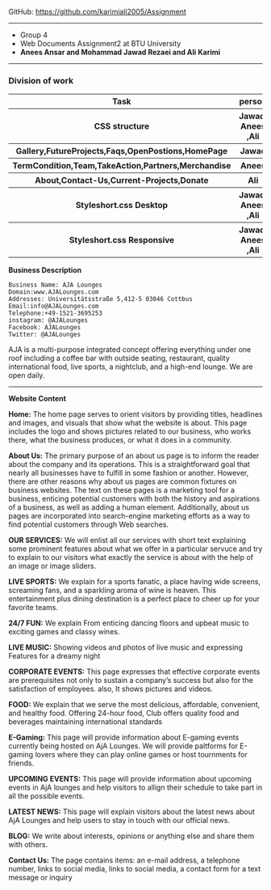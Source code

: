 GitHub: https://github.com/karimiali2005/Assignment

-----------------------------
-  Group 4
-  Web Documents Assignment2 at BTU University
-  **Anees Ansar and Mohammad Jawad Rezaei and Ali Karimi**
-----------------------------

### Division of work
<table>
    <tr>
        <th>Task</th>
        <th>person</th>
    </tr>
    <tr>
        <th>CSS structure</th>
        <th>Jawad, Anees ,Ali</th>
    </tr>
    <tr>
        <th>Gallery,FutureProjects,Faqs,OpenPostions,HomePage</th>
        <th>Jawad </th>
    </tr>
    <tr>
        <th>TermCondition,Team,TakeAction,Partners,Merchandise</th>
        <th>Anees</th>
    </tr>
    <tr>
        <th>About,Contact-Us,Current-Projects,Donate</th>
        <th>Ali</th>
    </tr>
    <tr>
        <th>Styleshort.css Desktop</th>
        <th>Jawad, Anees ,Ali</th>
    </tr>
    <tr>
        <th>Styleshort.css Responsive</th>
        <th>Jawad, Anees ,Ali</th>
    </tr>
</table>

**Business Description**

```
Business Name: AJA Lounges
Domain:www.AJALounges.com
Addresses: Universitätsstraße 5,412-5 03046 Cottbus
Email:info@AJALounges.com
Telephone:+49-1521-3695253
instagram: @AJALounges
Facebook: AJALounges
Twitter: @AJALounges
```

AJA is a multi-purpose integrated concept offering everything under one roof including a coffee bar with outside seating, restaurant, quality international food, live sports, a nightclub, and a high-end lounge. We are open daily. 

-----------------------------
**Website Content**

**Home:** The home page serves to orient visitors by providing titles, headlines and images, and visuals that show what the website is about. This page includes the logo and shows pictures related to our business, who works there, what the business produces, or what it does in a community.

**About Us:** The primary purpose of an about us page is to inform the reader about the company and its operations. This is a straightforward goal that nearly all businesses have to fulfill in some fashion or another. However, there are other reasons why about us pages are common fixtures on business websites. The text on these pages is a marketing tool for a business, enticing potential customers with both the history and aspirations of a business, as well as adding a human element. Additionally, about us pages are incorporated into search-engine marketing efforts as a way to find potential customers through Web searches.

**OUR SERVICES:** We will enlist all our services with short text explaining some prominent features about what we offer in a particular servuce and try to explain to our visitors what exactly the service is about with the help of an image or image sliders.

**LIVE SPORTS:** We explain for a sports fanatic, a place having wide screens, screaming fans, and a sparkling aroma of wine is heaven. This entertainment plus dining destination is a perfect place to cheer up for your favorite teams.

**24/7 FUN:** We explain From enticing dancing floors and upbeat music to exciting games and classy wines.

**LIVE MUSIC:** Showing videos and photos of live music and expressing Features for a dreamy night

**CORPORATE EVENTS:** This page expresses that effective corporate events are prerequisites not only to sustain a company’s success but also for the satisfaction of employees. also, It shows pictures and videos.

**FOOD:** We explain that we serve the most delicious, affordable, convenient, and healthy food. Offering 24-hour food, Club offers quality food and beverages maintaining international standards

**E-Gaming:** This page will provide information about E-gaming events currently being hosted on AjA Lounges. We will provide paltforms for E-gaming lovers where they can play online games or host tournments for friends.

**UPCOMING EVENTS:** This page will provide information about upcoming events in AjA lounges and help visitors to allign their schedule to take part in all the possible events.

**LATEST NEWS:** This page will explain visitors about the latest news about AjA Lounges and help users to stay in touch with our official news.

**BLOG:** We write about interests, opinions or anything else and share them with others.

**Contact Us:** The page contains items: an e-mail address, a telephone number, links to social media, links to social media, a contact form for a text message or inquiry


